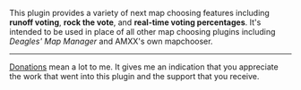 This plugin provides a variety of next map choosing features including **runoff voting**, **rock the vote**, and **real-time voting percentages**. It's intended to be used in place of all other map choosing plugins including _Deagles' Map Manager_ and AMXX's own mapchooser.


---

<a href='https://www.paypal.com/cgi-bin/webscr?cmd=_s-xclick&hosted_button_id=3R569UL9XEKVA'>Donations</a> mean a lot to me. It gives me an indication that you appreciate the work that went into this plugin and the support that you receive.